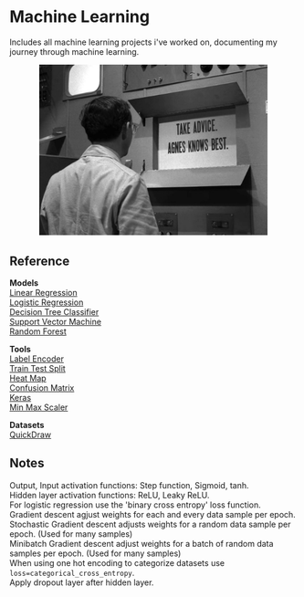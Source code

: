 # Machine Learning

Includes all machine learning projects i've worked on, documenting my journey through machine learning.

<p align="center">
<img src="./img_agnes.PNG" width=400></img>
</p>

## Reference

**Models** <br>
[Linear Regression](https://scikit-learn.org/stable/modules/generated/sklearn.linear_model.LinearRegression.html) <br>
[Logistic Regression](https://scikit-learn.org/stable/modules/generated/sklearn.linear_model.LogisticRegression.html) <br>
[Decision Tree Classifier](https://scikit-learn.org/stable/modules/generated/sklearn.tree.DecisionTreeClassifier.html) <br>
[Support Vector Machine](https://scikit-learn.org/stable/modules/generated/sklearn.svm.SVC.html) <br>
[Random Forest](https://scikit-learn.org/stable/modules/generated/sklearn.ensemble.RandomForestClassifier.html) <br>

**Tools** <br>
[Label Encoder](https://scikit-learn.org/stable/modules/generated/sklearn.preprocessing.LabelEncoder.html) <br>
[Train Test Split](https://scikit-learn.org/stable/modules/generated/sklearn.model_selection.train_test_split.html) <br>
[Heat Map](https://seaborn.pydata.org/generated/seaborn.heatmap.html) <br>
[Confusion Matrix](https://scikit-learn.org/stable/modules/generated/sklearn.metrics.confusion_matrix.html) <br>
[Keras](https://www.tensorflow.org/api_docs/python/tf/keras) <br>
[Min Max Scaler](https://scikit-learn.org/stable/modules/generated/sklearn.preprocessing.MinMaxScaler.html) <br>

**Datasets** <br>
[QuickDraw](https://quickdraw.readthedocs.io/en/latest/) <br>

<!---
[]() <br>
--->

## Notes
Output, Input activation functions: Step function, Sigmoid, tanh. <br>
Hidden layer activation functions: ReLU, Leaky ReLU. <br>
For logistic regression use the 'binary cross entropy' loss function. <br>
Gradient descent agjust weights for each and every data sample per epoch. <br>
Stochastic Gradient descent adjusts weights for a random data sample per epoch. (Used for many samples) <br>
Minibatch Gradient descent adjust weights for a batch of random data samples per epoch. (Used for many samples) <br>
When using one hot encoding to categorize datasets use ```loss=categorical_cross_entropy```. <br>
Apply dropout layer after hidden layer.



